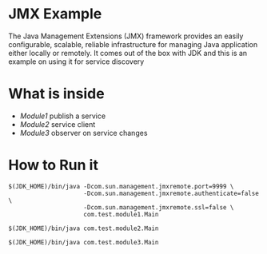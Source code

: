# JMX Example
The Java Management Extensions (JMX) framework provides an easily configurable, scalable, reliable infrastructure for managing Java application either locally or remotely. It comes out of the box with JDK and this is an example on using it for service discovery

# What is inside

- *Module1*  publish a service
- *Module2*  service client
- *Module3*  observer on service changes

# How to Run it
```
$(JDK_HOME)/bin/java -Dcom.sun.management.jmxremote.port=9999 \
                     -Dcom.sun.management.jmxremote.authenticate=false \
                     -Dcom.sun.management.jmxremote.ssl=false \
                     com.test.module1.Main
                     
$(JDK_HOME)/bin/java com.test.module2.Main

$(JDK_HOME)/bin/java com.test.module3.Main
```
